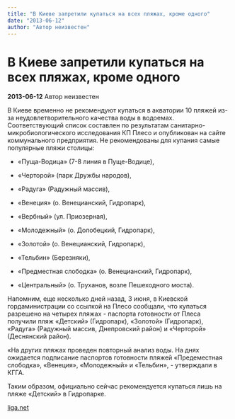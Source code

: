 ```yaml
---
title: "В Киеве запретили купаться на всех пляжах, кроме одного"
date: "2013-06-12"
author: "Автор неизвестен"
---
```


# В Киеве запретили купаться на всех пляжах, кроме одного

**2013-06-12** Автор неизвестен

В Киеве временно не рекомендуют купаться в акватории 10 пляжей из-за неудовлетворительного качества воды в водоемах. Соответствующий список составлен по результатам санитарно-микробиологического исследования КП Плесо и опубликован на сайте коммунального предприятия. Не рекомендованы для купания самые популярные пляжи столицы:

- «Пуща-Водица» (7-8 линия в Пуще-Водице),

- «Черторой» (парк Дружбы народов),

- «Радуга» (Радужный массив),

- «Венеция» (о. Венецианский, Гидропарк),

- «Вербный» (ул. Приозерная),

- «Молодежный» (о. Долобецкий, Гидропарк),

- «Золотой» (о. Венецианский, Гидропарк),

- «Тельбин» (Березняки),

- «Предместная слободка» (о. Венецианский, Гидропарк),

- «Центральный» (о. Труханов, возле Пешеходного моста).

Напомним, еще несколько дней назад, 3 июня, в Киевской гордаминистрации со ссылкой на Плесо сообщали, что купаться разрешено на четырех пляжах - паспорта готовности от Плеса получили пляж «Детский» (Гидропарк), «Золотой» (Гидропарк), «Радуга» (Радужный массив, Днепровский район) и «Черторой» (Деснянский район).

«На других пляжах проведен повторный анализ воды. На днях ожидается подписание паспортов готовности пляжей «Предеместная слободка», «Венеция», «Молодежный» и «Тельбин», - утверждали в КГГА.

Таким образом, официально сейчас рекомендуется купаться лишь на пляже «Детский» в Гидропарке.

[liga.net](http://liga.net/)